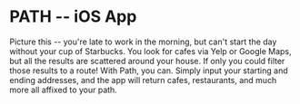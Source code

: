 # PATH -- iOS App

Picture this -- you're late to work in the morning, but can't start the day without your cup of Starbucks. 
You look for cafes via Yelp or Google Maps, but all the results are scattered around your house. If only you could
filter those results to a route! With Path, you can. Simply input your starting and ending addresses, and the app will
return cafes, restaurants, and much more all affixed to your path. 
